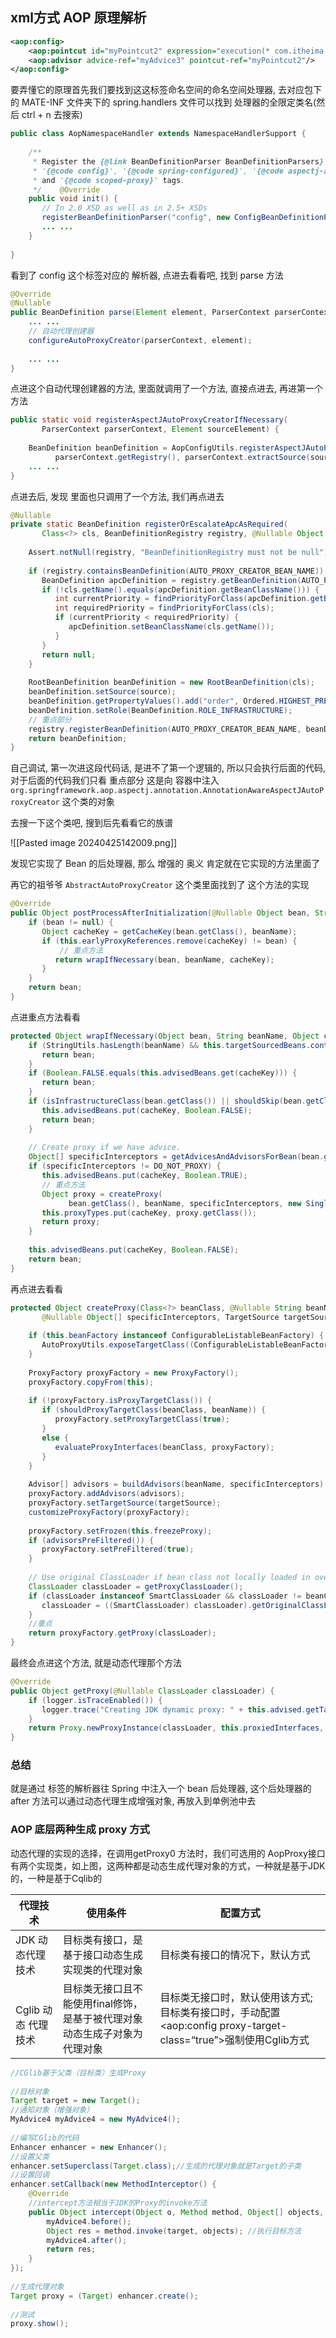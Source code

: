 ## xml方式 AOP 原理解析

```xml
<aop:config>  
    <aop:pointcut id="myPointcut2" expression="execution(* com.itheima.service.impl.*.*(..))"/>  
    <aop:advisor advice-ref="myAdvice3" pointcut-ref="myPointcut2"/>  
</aop:config>
```

要弄懂它的原理首先我们要找到这这标签命名空间的命名空间处理器, 去对应包下 的 MATE-INF 文件夹下的 spring.handlers 文件可以找到 处理器的全限定类名(然后 ctrl + n 去搜索)

```java
public class AopNamespaceHandler extends NamespaceHandlerSupport {  
  
    /**  
     * Register the {@link BeanDefinitionParser BeanDefinitionParsers} for the  
     * '{@code config}', '{@code spring-configured}', '{@code aspectj-autoproxy}'  
     * and '{@code scoped-proxy}' tags.  
     */    @Override  
    public void init() {  
       // In 2.0 XSD as well as in 2.5+ XSDs  
       registerBeanDefinitionParser("config", new ConfigBeanDefinitionParser());  
       ... ...   
    }  
  
}
```

看到了 config 这个标签对应的 解析器, 点进去看看吧, 找到 parse 方法

```java
@Override  
@Nullable  
public BeanDefinition parse(Element element, ParserContext parserContext) {  
	... ...
	// 自动代理创建器
    configureAutoProxyCreator(parserContext, element);  
  
    ... ... 
}
```

点进这个自动代理创建器的方法, 里面就调用了一个方法, 直接点进去, 再进第一个方法

```java
public static void registerAspectJAutoProxyCreatorIfNecessary(  
       ParserContext parserContext, Element sourceElement) {  
  
    BeanDefinition beanDefinition = AopConfigUtils.registerAspectJAutoProxyCreatorIfNecessary(  
          parserContext.getRegistry(), parserContext.extractSource(sourceElement));  
    ... ...
}
```

点进去后, 发现 里面也只调用了一个方法, 我们再点进去

```java
@Nullable  
private static BeanDefinition registerOrEscalateApcAsRequired(  
       Class<?> cls, BeanDefinitionRegistry registry, @Nullable Object source) {  
  
    Assert.notNull(registry, "BeanDefinitionRegistry must not be null");  
  
    if (registry.containsBeanDefinition(AUTO_PROXY_CREATOR_BEAN_NAME)) {  
       BeanDefinition apcDefinition = registry.getBeanDefinition(AUTO_PROXY_CREATOR_BEAN_NAME);  
       if (!cls.getName().equals(apcDefinition.getBeanClassName())) {  
          int currentPriority = findPriorityForClass(apcDefinition.getBeanClassName());  
          int requiredPriority = findPriorityForClass(cls);  
          if (currentPriority < requiredPriority) {  
             apcDefinition.setBeanClassName(cls.getName());  
          }  
       }  
       return null;  
    }  
  
    RootBeanDefinition beanDefinition = new RootBeanDefinition(cls);  
    beanDefinition.setSource(source);  
    beanDefinition.getPropertyValues().add("order", Ordered.HIGHEST_PRECEDENCE);  
    beanDefinition.setRole(BeanDefinition.ROLE_INFRASTRUCTURE);  
    // 重点部分
    registry.registerBeanDefinition(AUTO_PROXY_CREATOR_BEAN_NAME, beanDefinition);  
    return beanDefinition;  
}
```


自己调试, 第一次进这段代码话, 是进不了第一个逻辑的, 所以只会执行后面的代码, 对于后面的代码我们只看 重点部分
这是向 容器中注入 `org.springframework.aop.aspectj.annotation.AnnotationAwareAspectJAutoProxyCreator`
这个类的对象

去搜一下这个类吧, 搜到后先看看它的族谱

![[Pasted image 20240425142009.png]]

发现它实现了 Bean 的后处理器, 那么 增强的 奥义 肯定就在它实现的方法里面了

再它的祖爷爷 `AbstractAutoProxyCreator` 这个类里面找到了 这个方法的实现
```java
@Override  
public Object postProcessAfterInitialization(@Nullable Object bean, String beanName) {  
    if (bean != null) {  
       Object cacheKey = getCacheKey(bean.getClass(), beanName);  
       if (this.earlyProxyReferences.remove(cacheKey) != bean) {  
	       // 重点方法
          return wrapIfNecessary(bean, beanName, cacheKey);  
       }  
    }  
    return bean;  
}
```

点进重点方法看看

```java
protected Object wrapIfNecessary(Object bean, String beanName, Object cacheKey) {  
    if (StringUtils.hasLength(beanName) && this.targetSourcedBeans.contains(beanName)) {  
       return bean;  
    }  
    if (Boolean.FALSE.equals(this.advisedBeans.get(cacheKey))) {  
       return bean;  
    }  
    if (isInfrastructureClass(bean.getClass()) || shouldSkip(bean.getClass(), beanName)) {  
       this.advisedBeans.put(cacheKey, Boolean.FALSE);  
       return bean;  
    }  
  
    // Create proxy if we have advice.  
    Object[] specificInterceptors = getAdvicesAndAdvisorsForBean(bean.getClass(), beanName, null);  
    if (specificInterceptors != DO_NOT_PROXY) {  
       this.advisedBeans.put(cacheKey, Boolean.TRUE);  
       // 重点方法
       Object proxy = createProxy(  
             bean.getClass(), beanName, specificInterceptors, new SingletonTargetSource(bean));  
       this.proxyTypes.put(cacheKey, proxy.getClass());  
       return proxy;  
    }  
  
    this.advisedBeans.put(cacheKey, Boolean.FALSE);  
    return bean;  
}
```

再点进去看看

```java
protected Object createProxy(Class<?> beanClass, @Nullable String beanName,  
       @Nullable Object[] specificInterceptors, TargetSource targetSource) {  
  
    if (this.beanFactory instanceof ConfigurableListableBeanFactory) {  
       AutoProxyUtils.exposeTargetClass((ConfigurableListableBeanFactory) this.beanFactory, beanName, beanClass);  
    }  
  
    ProxyFactory proxyFactory = new ProxyFactory();  
    proxyFactory.copyFrom(this);  
  
    if (!proxyFactory.isProxyTargetClass()) {  
       if (shouldProxyTargetClass(beanClass, beanName)) {  
          proxyFactory.setProxyTargetClass(true);  
       }  
       else {  
          evaluateProxyInterfaces(beanClass, proxyFactory);  
       }  
    }  
  
    Advisor[] advisors = buildAdvisors(beanName, specificInterceptors);  
    proxyFactory.addAdvisors(advisors);  
    proxyFactory.setTargetSource(targetSource);  
    customizeProxyFactory(proxyFactory);  
  
    proxyFactory.setFrozen(this.freezeProxy);  
    if (advisorsPreFiltered()) {  
       proxyFactory.setPreFiltered(true);  
    }  
  
    // Use original ClassLoader if bean class not locally loaded in overriding class loader  
    ClassLoader classLoader = getProxyClassLoader();  
    if (classLoader instanceof SmartClassLoader && classLoader != beanClass.getClassLoader()) {  
       classLoader = ((SmartClassLoader) classLoader).getOriginalClassLoader();  
    }  
	//重点
    return proxyFactory.getProxy(classLoader);  
}
```

最终会点进这个方法, 就是动态代理那个方法

```java
@Override  
public Object getProxy(@Nullable ClassLoader classLoader) {  
    if (logger.isTraceEnabled()) {  
       logger.trace("Creating JDK dynamic proxy: " + this.advised.getTargetSource());  
    }  
    return Proxy.newProxyInstance(classLoader, this.proxiedInterfaces, this);  
}
```

### 总结
就是通过 标签的解析器往 Spring 中注入一个 bean 后处理器, 这个后处理器的 after 方法可以通过动态代理生成增强对象, 
再放入到单例池中去


### AOP 底层两种生成 proxy 方式

动态代理的实现的选择，在调用getProxy0 方法时，我们可选用的 AopProxy接口有两个实现类，如上图，这两种都是动态生成代理对象的方式，一种就是基于JDK的，一种是基于Cqlib的

| 代理技术                                                                 | 使用条件                                    | 配置方式                                                                          |
| -------------------------------------------------------------------- | --------------------------------------- | ----------------------------------------------------------------------------- |
| JDK 动态代理技术                                                           | 目标类有接口，是基于接口动态生成实现类的代理对象                | 目标类有接口的情况下，默认方式                                                               |
| <br>Cglib 动态 代理技术                                               <br> | 目标类无接口且不能使用final修饰，是基于被代理对象动态生成子对象为代理对象 | 目标类无接口时，默认使用该方式;目标类有接口时，手动配置<aop:config proxy-target-class=“true”>强制使用Cglib方式 |

```java
//CGlib基于父类（目标类）生成Proxy  
  
//目标对象  
Target target = new Target();  
//通知对象（增强对象）  
MyAdvice4 myAdvice4 = new MyAdvice4();  
  
//编写CGlib的代码  
Enhancer enhancer = new Enhancer();  
//设置父类  
enhancer.setSuperclass(Target.class);//生成的代理对象就是Target的子类  
//设置回调  
enhancer.setCallback(new MethodInterceptor() {  
    @Override  
    //intercept方法相当于JDK的Proxy的invoke方法  
    public Object intercept(Object o, Method method, Object[] objects, MethodProxy methodProxy) throws Throwable {  
        myAdvice4.before();  
        Object res = method.invoke(target, objects); //执行目标方法  
        myAdvice4.after();  
        return res;  
    }  
});  
  
//生成代理对象  
Target proxy = (Target) enhancer.create();  
  
//测试  
proxy.show();
```